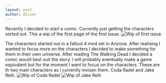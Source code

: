 ```yaml
---
layout: post
author: Oliver
---
```

Recently I decided to start a comic.
Currently just getting the characters sorted out. This a wip of the first page of the first issue. 
![Wip of first issue](https://oliverheib.github.io/E-PortfolioInJekyll/images/comic/Issue1Page1WIP__01.jpg)

The characters started out in a fallout 4 mod set in Arizona. After realising I wanted to focus more on the characters I decided to make something for them in their own universe. After reading The Walking Dead I decided a comic would best suit the story. I will probably eventually make a game equivalent but for the moment I want to focus on the characters.
These are th two main characters as I currently invisen them. 
Coda Radel and Jake Reih.
![Wip of Coda Radel](https://oliverheib.github.io/E-PortfolioInJekyll/images/comic/CodaRadel__01.jpg) ![Wip of Jake Reih](https://oliverheib.github.io/E-PortfolioInJekyll/images/comic/JakeReih__01.jpg)
